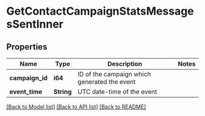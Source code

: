 # GetContactCampaignStatsMessagesSentInner

## Properties

Name | Type | Description | Notes
------------ | ------------- | ------------- | -------------
**campaign_id** | **i64** | ID of the campaign which generated the event | 
**event_time** | **String** | UTC date-time of the event | 

[[Back to Model list]](../README.md#documentation-for-models) [[Back to API list]](../README.md#documentation-for-api-endpoints) [[Back to README]](../README.md)


